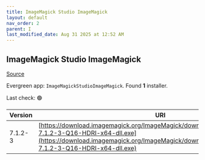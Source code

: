 ```yaml
---
title: ImageMagick Studio ImageMagick
layout: default
nav_order: 2
parent: I
last_modified_date: Aug 31 2025 at 12:52 AM
---
```


## ImageMagick Studio ImageMagick

[Source](https://imagemagick.org/)

Evergreen app: `ImageMagickStudioImageMagick`. Found **1** installer.

Last check: 🟢

| Version | URI                                                                                                                                                                                                                |
| ------- | ------------------------------------------------------------------------------------------------------------------------------------------------------------------------------------------------------------------ |
| 7.1.2-3 | [https://download.imagemagick.org/ImageMagick/download/binaries/ImageMagick-7.1.2-3-Q16-HDRI-x64-dll.exe](https://download.imagemagick.org/ImageMagick/download/binaries/ImageMagick-7.1.2-3-Q16-HDRI-x64-dll.exe) |
